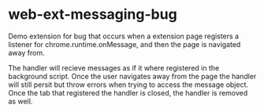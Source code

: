 # web-ext-messaging-bug

Demo extension for bug that occurs when a extension page registers a listener for
chrome.runtime.onMessage, and then the page is navigated away from.

The handler will recieve messages as if it where registered in the background script.
Once the user navigates away from the page the handler will still persit but throw errors when
trying to access the message object.
Once the tab that registered the handler is closed, the handler is removed as well.
